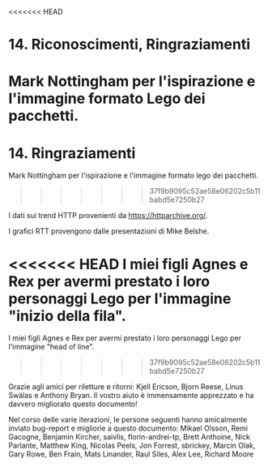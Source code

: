 <<<<<<< HEAD
# 14. Riconoscimenti, Ringraziamenti

Mark Nottingham per l'ispirazione e l'immagine formato Lego dei pacchetti.
=======
# 14. Ringraziamenti

Mark Nottingham per l'ispirazione e l'immagine formato lego dei pacchetti.
>>>>>>> 37f9b9095c52ae58e06202c5b11babd5e7250b27

I dati sui trend HTTP provenienti da https://httparchive.org/.

I grafici RTT provengono dalle presentazioni di Mike Belshe.

<<<<<<< HEAD
I miei figli Agnes e Rex per avermi prestato i loro personaggi Lego per l'immagine "inizio della fila".
=======
I miei figli Agnes e Rex per avermi prestato i loro personaggi Lego per l'immagine "head of line".
>>>>>>> 37f9b9095c52ae58e06202c5b11babd5e7250b27

Grazie agli amici per riletture e ritorni: Kjell Ericson, Bjorn Reese, Linus Swälas e Anthony Bryan. Il vostro aiuto è immensamente apprezzato e ha davvero migliorato questo documento!

Nel corso delle varie iterazioni, le persone seguenti hanno amicalmente inviato bug-report e migliorie a questo documento: Mikael Olsson, Remi Gacogne, Benjamin Kircher, saivlis, florin-andrei-tp, Brett Anthoine, Nick Parlante, Matthew King, Nicolas Peels, Jon Forrest, sbrickey, Marcin Olak, Gary Rowe, Ben Frain, Mats Linander, Raul Siles, Alex Lee, Richard Moore

